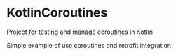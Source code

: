 # KotlinCoroutines
Project for testing and manage coroutines in Kotlin

Simple example of use coroutines and retrofit integration
